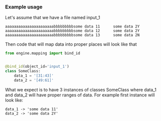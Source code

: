 ### Example usage
Let's assume that we have a file named input_1
```
aaaaaaaaaaaaaaaaaaaaaabbbbbbbbbsome data 11      some data 2Y
aaaaaaaaaaaaaaaaaaaaaabbbbbbbbbsome data 12      some data 2Y
aaaaaaaaaaaaaaaaaaaaaabbbbbbbbbsome data 13      some data 2N
```
Then code that will map data into proper places will look like that
```python
from engine.mapping import bind_id


@bind_id(object_id='input_1')
class SomeClass:
    data_1 = '[31:43]'
    data_2 = '[49:61]'
```
What we expect is to have 3 instances of classes SomeClass where data_1 and data_2 will have proper ranges of data. For example first instance will look like:
```
data_1 -> 'some data 11'
data_2 -> 'some data 2Y'
```